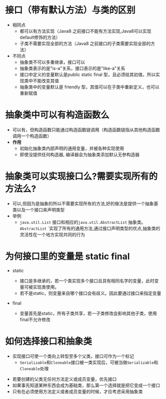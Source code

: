 # 接口（带有默认方法）与类的区别

* 相同点
  * 都可以有方法实现（Java8 之前接口不能有方法实现,Java8可以实现default修饰的方法）
  * 子类不需要实现全部的方法（Java8 之前接口的子类需要实现全部的方法）
* 不同点
  * 抽象类不可以多重继承，接口可以
  * 抽象类表示的是"is-a"关系，接口表示的是"like-a"关系
  * 接口中定义的变量默认是public static final 型，且必须给其初值，所以实现类中不能改变其值
  * 抽象类中的变量默认是 friendly 型，其值可以在子类中重新定义，也可以重新赋值

# 抽象类中可以有构造函数么

* 可以有，但构造函数只能通过构造函数链调用（构造函数链指从其他构造函数调用一个构造函数）
* **作用**
  * 初始化抽象类内部声明的通用变量，并被各种实现使用
  * 即使没提供任何构造器, 编译器会为抽象类添加默认无参构造器

# 抽象类可以实现接口么?需要实现所有的方法么?

* 可以,但因为是抽象的所以不需要实现所有的方法,好的做法是提供一个抽象基类以及一个接口来声明类型
* 举例
  * `java.util.List` 接口和相应的`java.util.AbstractList` 抽象类。`AbstractList` `实现了所有的通用方法,通过接口声明类型的优点,抽象类的灵活性在一个地方实现共同的行为

# 为何接口里的变量是 static final 

* static
  * 接口是多继承的，若一个类实现多个接口且具有相同名字的变量，此时变量可被实现类使用。
  * 若不是static，则变量来自哪个接口会有歧义。因此要通过接口来指定变量

* final
  * 变量首先是static，所有子类共享，若一子类修改会影响其他子类，使用final不允许修改

# 如何选择接口和抽象类

* 实现接口可使一个类向上转型至多个父类，接口可作为一个标记
  * `Serializable`和`Cloneable`接口被一类实现后，可被当做`Serializable`和`Cloneable`处理

- 若要创建的父类无任何方法定义或成员变量，优先接口
- 如果事先知道某种东西会成为基础类，那么第一个选择就是把它变成一个接口
- 只有在必须使用方法定义或者成员变量的时候，才应考虑采用抽象类













